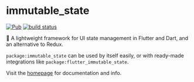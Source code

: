# immutable_state

[![Pub](https://img.shields.io/pub/v/immutable_state.svg)](https://pub.dartlang.org/packages/immutable_state)
[![build status](https://travis-ci.org/thosakwe/immutable_state.svg)](https://travis-ci.org/thosakwe/immutable_state)

🎯 A lightweight framework for UI state management in Flutter and Dart, and an alternative to Redux.

`package:immutable_state` can be used by itself easily, or with ready-made integrations like
`package:flutter_immutable_state`.

Visit the [homepage](https://github.com/thosakwe/immutable_state)
for documentation and info.